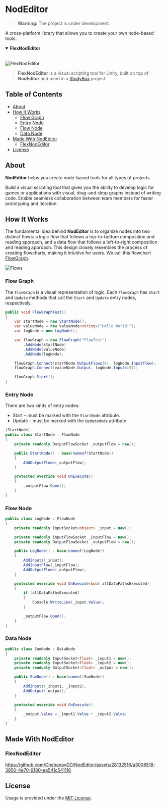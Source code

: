 # NodEditor

> **Warning:** The project is under development.

A cross-platform library that allows you to create your own node-based tools.

<details open><summary><b>FlexNodEditor</b></summary>
<br />

![FlexNodEditor](https://user-images.githubusercontent.com/28132516/138890135-1032c124-49cb-46c0-bb39-e8671482a543.png)

> **FlexNodEditor** is a visual scripting tool for Unity, built on top of **NodEditor** and used in a [StudyBox](https://studybox.rubius.com/) project.
  
</details>

## Table of Contents

- [About](#about)
- [How It Works](#how-it-works)
  - [Flow Graph](#flow-graph)
  - [Entry Node](#entry-node)
  - [Flow Node](#flow-node)
  - [Data Node](#data-node)
- [Made With NodEditor](#made-with-nodeditor)
  - [FlexNodEditor](#flexnodeditor)
- [License](#license)

## About

**NodEditor** helps you create node-based tools for all types of projects.

Build a visual scripting tool that gives you the ability to develop logic for games or applications with visual, drag-and-drop graphs instead of writing code. Enable seamless collaboration between team members for faster prototyping and iteration.

## How It Works

The fundamental idea behind **NodEditor** is to organize nodes into two distinct flows: a logic flow that follows a top-to-bottom composition and reading approach, and a data flow that follows a left-to-right composition and reading approach. This design closely resembles the process of creating flowcharts, making it intuitive for users. We call this flowchart [FlowGraph](#flow-graph).

![Flows](https://github.com/ChebanovDD/NodEditor/assets/28132516/45bc59ec-acd1-476c-8f1f-492020c75d6c)

### Flow Graph

The `FlowGraph` is a visual representation of logic. Each `FlowGraph` has `Start` and `Update` methods that call the `Start` and `Update` entry nodes, respectively.

```csharp
public void FlowGraphTest()
{
    var startNode = new StartNode();
    var valueNode = new ValueNode<string>("Hello World!");
    var logNode = new LogNode();

    var flowGraph = new FlowGraph("FlowTest")
        .AddNode(startNode)
        .AddNode(valueNode)
        .AddNode(logNode);

    flowGraph.Connect(startNode.OutputFlows[0], logNode.InputFlow);
    flowGraph.Connect(valueNode.Output, logNode.Inputs[0]);

    flowGraph.Start();
}
```

### Entry Node

There are two kinds of entry nodes:

- Start – must be marked with the `StartNode` attribute.
- Update – must be marked with the `UpdateNode` attribute.

```csharp
[StartNode]
public class StartNode : FlowNode
{
    private readonly OutputFlowSocket _outputFlow = new();

    public StartNode() : base(nameof(StartNode))
    {
        AddOutputFlows(_outputFlow);
    }

    protected override void OnExecute()
    {
        _outputFlow.Open();
    }
}
```

### Flow Node

```csharp
public class LogNode : FlowNode
{
    private readonly InputSocket<object> _input = new();

    private readonly InputFlowSocket _inputFlow = new();
    private readonly OutputFlowSocket _outputFlow = new();

    public LogNode() : base(nameof(LogNode))
    {
        AddInputs(_input);
        AddInputFlow(_inputFlow);
        AddOutputFlows(_outputFlow);
    }

    protected override void OnExecute(bool allDataPathsExecuted)
    {
        if (allDataPathsExecuted)
        {
            Console.WriteLine(_input.Value);
        }

        _outputFlow.Open();
    }
}
```

### Data Node

```csharp
public class SumNode : DataNode
{
    private readonly InputSocket<float> _input1 = new();
    private readonly InputSocket<float> _input2 = new();
    private readonly OutputSocket<float> _output = new();

    public SumNode() : base(nameof(SumNode))
    {
        AddInputs(_input1, _input2);
        AddOutput(_output);
    }

    protected override void OnExecute()
    {
        _output.Value = _input1.Value + _input2.Value;
    }
}
```

## Made With NodEditor

### FlexNodEditor

https://github.com/ChebanovDD/NodEditor/assets/28132516/a3008518-3856-4e70-9180-ea541c541116

## License

Usage is provided under the [MIT License](LICENSE).
